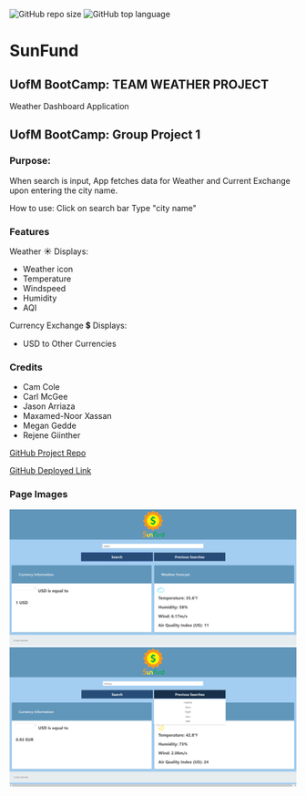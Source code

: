 ![GitHub repo size](https://img.shields.io/github/repo-size/CarlJMcGee/Project1-travel-app)
![GitHub top language](https://img.shields.io/github/languages/top/CarlJMcGee/Project1-travel-app)

# SunFund
## UofM BootCamp: TEAM WEATHER PROJECT
Weather Dashboard Application


## UofM BootCamp: Group Project 1

### Purpose:

When search is input, App fetches data for Weather and Current Exchange upon entering the city name.

How to use:
Click on search bar
Type "city name"

### Features

Weather ☀️ Displays:

- Weather icon
- Temperature
- Windspeed
- Humidity
- AQI

Currency Exchange 💲 Displays:

- USD to Other Currencies

### Credits

- Cam Cole
- Carl McGee
- Jason Arriaza
- Maxamed-Noor Xassan
- Megan Gedde
- Rejene Giinther

[GitHub Project Repo](https://github.com/CarlJMcGee/Project1-travel-app)

[GitHub Deployed Link](https://carljmcgee.github.io/Project1-travel-app/)

### Page Images

<img width="1437" alt="Minneapolis" src="./assets\img\screenshot-carljmcgee.github.io-2022.04.18-19_55_27.png">

<img width="1437" alt="Minneapolis" src="./assets\img\screenshot-carljmcgee.github.io-2022.04.18-19_55_28.png">

